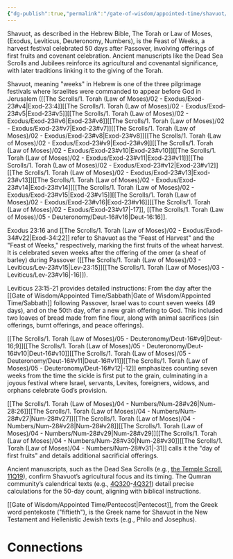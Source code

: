```yaml
---
{"dg-publish":true,"permalink":"/gate-of-wisdom/appointed-time/shavuot/","tags":["GateWisdom","#AppointedTime"]}
---
```



Shavuot, as described in the Hebrew Bible, The Torah or Law of Moses, (Exodus, Leviticus, Deuteronomy, Numbers), is the Feast of Weeks, a harvest festival celebrated 50 days after Passover, involving offerings of first fruits and covenant celebration. Ancient manuscripts like the Dead Sea Scrolls and Jubilees reinforce its agricultural and covenantal significance, with later traditions linking it to the giving of the Torah.

Shavuot, meaning "weeks" in Hebrew is one of the three pilgrimage festivals where Israelites were commanded to appear before God in Jerusalem ([[The Scrolls/1. Torah (Law of Moses)/02 - Exodus/Exod-23#v4\|Exod-23:4]][[The Scrolls/1. Torah (Law of Moses)/02 - Exodus/Exod-23#v5\|Exod-23#v5]][[The Scrolls/1. Torah (Law of Moses)/02 - Exodus/Exod-23#v6\|Exod-23#v6]][[The Scrolls/1. Torah (Law of Moses)/02 - Exodus/Exod-23#v7\|Exod-23#v7]][[The Scrolls/1. Torah (Law of Moses)/02 - Exodus/Exod-23#v8\|Exod-23#v8]][[The Scrolls/1. Torah (Law of Moses)/02 - Exodus/Exod-23#v9\|Exod-23#v9]][[The Scrolls/1. Torah (Law of Moses)/02 - Exodus/Exod-23#v10\|Exod-23#v10]][[The Scrolls/1. Torah (Law of Moses)/02 - Exodus/Exod-23#v11\|Exod-23#v11]][[The Scrolls/1. Torah (Law of Moses)/02 - Exodus/Exod-23#v12\|Exod-23#v12]][[The Scrolls/1. Torah (Law of Moses)/02 - Exodus/Exod-23#v13\|Exod-23#v13]][[The Scrolls/1. Torah (Law of Moses)/02 - Exodus/Exod-23#v14\|Exod-23#v14]][[The Scrolls/1. Torah (Law of Moses)/02 - Exodus/Exod-23#v15\|Exod-23#v15]][[The Scrolls/1. Torah (Law of Moses)/02 - Exodus/Exod-23#v16\|Exod-23#v16]][[The Scrolls/1. Torah (Law of Moses)/02 - Exodus/Exod-23#v17\|-17]], [[The Scrolls/1. Torah (Law of Moses)/05 - Deuteronomy/Deut-16#v16\|Deut-16:16]].

Exodus 23:16 and [[The Scrolls/1. Torah (Law of Moses)/02 - Exodus/Exod-34#v22\|Exod-34:22]] refer to Shavuot as the "Feast of Harvest" and the "Feast of Weeks," respectively, marking the first fruits of the wheat harvest. It is celebrated seven weeks after the offering of the omer (a sheaf of barley) during Passover ([[The Scrolls/1. Torah (Law of Moses)/03 - Leviticus/Lev-23#v15\|Lev-23:15]][[The Scrolls/1. Torah (Law of Moses)/03 - Leviticus/Lev-23#v16\|-16]]).

Leviticus 23:15-21 provides detailed instructions: From the day after the [[Gate of Wisdom/Appointed Time/Sabbath\|Gate of Wisdom/Appointed Time/Sabbath]] following Passover, Israel was to count seven weeks (49 days), and on the 50th day, offer a new grain offering to God. This included two loaves of bread made from fine flour, along with animal sacrifices (sin offerings, burnt offerings, and peace offerings).

[[The Scrolls/1. Torah (Law of Moses)/05 - Deuteronomy/Deut-16#v9\|Deut-16;9]][[The Scrolls/1. Torah (Law of Moses)/05 - Deuteronomy/Deut-16#v10\|Deut-16#v10]][[The Scrolls/1. Torah (Law of Moses)/05 - Deuteronomy/Deut-16#v11\|Deut-16#v11]][[The Scrolls/1. Torah (Law of Moses)/05 - Deuteronomy/Deut-16#v12\|-12]]  emphasizes counting seven weeks from the time the sickle is first put to the grain, culminating in a joyous festival where Israel, servants, Levites, foreigners, widows, and orphans celebrate God’s provision.

[[The Scrolls/1. Torah (Law of Moses)/04 - Numbers/Num-28#v26\|Num-28:26]][[The Scrolls/1. Torah (Law of Moses)/04 - Numbers/Num-28#v27\|Num-28#v27]][[The Scrolls/1. Torah (Law of Moses)/04 - Numbers/Num-28#v28\|Num-28#v28]][[The Scrolls/1. Torah (Law of Moses)/04 - Numbers/Num-28#v29\|Num-28#v29]][[The Scrolls/1. Torah (Law of Moses)/04 - Numbers/Num-28#v30\|Num-28#v30]][[The Scrolls/1. Torah (Law of Moses)/04 - Numbers/Num-28#v31\|-31]] calls it the "day of first fruits" and details additional sacrificial offerings.

Ancient manuscripts, such as the Dead Sea Scrolls (e.g., [the Temple Scroll, 11Q19](http://dss.collections.imj.org.il/temple)), confirm Shavuot’s agricultural focus and its timing. The Qumran community’s calendrical texts (e.g., [4Q320](https://www.deadseascrolls.org.il/explore-the-archive/manuscript/4Q320-1?locale=en_US)-[4Q321](https://www.deadseascrolls.org.il/explore-the-archive/manuscript/4Q321-1?locale=en_US)) detail precise calculations for the 50-day count, aligning with biblical instructions.

[[Gate of Wisdom/Appointed Time/Pentecost\|Pentecost]], from the Greek word pentekoste ("fiftieth"), is the Greek name for Shavuot in the New Testament and Hellenistic Jewish texts (e.g., Philo and Josephus).
# Connections
